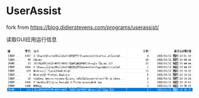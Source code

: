# UserAssist
fork from https://blog.didierstevens.com/programs/userassist/

读取GUI应用运行信息

![截图](images/Screenshot.png)